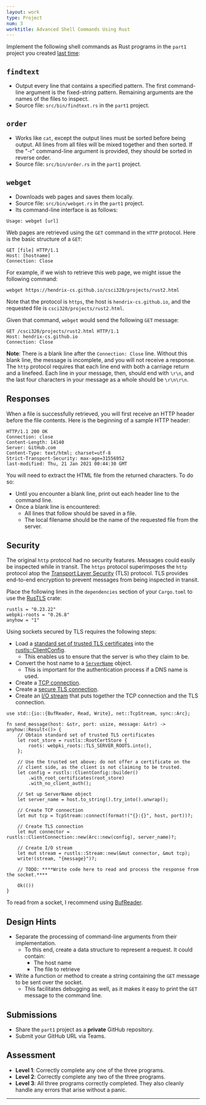 ```yaml
---
layout: work
type: Project
num: 3
worktitle: Advanced Shell Commands Using Rust
---
```


Implement the following shell commands as Rust programs in the `part1` project you created [last time]({{site.baseurl}}/projects/rust1):
## `findtext`
* Output every line that contains a specified pattern. The first command-line argument is the fixed-string pattern. Remaining arguments are the names of the files to inspect.
* Source file: `src/bin/findtext.rs` in the `part1` project.

## `order`
* Works like `cat`, except the output lines must be sorted before being output. All lines from all files will be mixed together and then sorted. If the "-r" command-line argument is provided, they should be sorted in reverse order.
* Source file: `src/bin/order.rs` in the `part1` project.

## `webget`
* Downloads web pages and saves them locally.
* Source file: `src/bin/webget.rs` in the `part1` project. 
* Its command-line interface is as follows:

```
Usage: webget [url] 
```

Web pages are retrieved using the `GET` command in the `HTTP` protocol. Here is 
the basic structure of a `GET`:

```
GET [file] HTTP/1.1
Host: [hostname]
Connection: Close

```

For example, if we wish to retrieve this web page, we might issue the following command:

```
webget https://hendrix-cs.github.io/csci320/projects/rust2.html
```

Note that the protocol is `https`, the host is `hendrix-cs.github.io`, and the requested
file is `csci320/projects/rust2.html`.

Given that command, `webget` would send the following `GET` message:

```
GET /csci320/projects/rust2.html HTTP/1.1                                                                               
Host: hendrix-cs.github.io                                                                                              
Connection: Close

```

**Note**: There is a blank line after the `Connection: Close` line. Without this blank line,
the message is incomplete, and you will not receive a response. The `http` 
protocol requires that each line end with both a carriage return and a linefeed.
Each line in your message, then, should end with `\r\n`, and the last four characters
in your message as a whole should be `\r\n\r\n`. 
 

## Responses

When a file is successfully retrieved, you will first receive an HTTP header before the file contents. 
Here is the beginning of a sample HTTP header:

```
HTTP/1.1 200 OK                                                                                                         Connection: close                                                                                                       Content-Length: 14140                                                                                                   
Server: GitHub.com                                                                                                      
Content-Type: text/html; charset=utf-8                                                                                  
Strict-Transport-Security: max-age=31556952                                                                             
last-modified: Thu, 21 Jan 2021 00:44:30 GMT
```

You will need to extract the HTML file from the returned characters. To do so:
* Until you encounter a blank line, print out each header line to the command line.
* Once a blank line is encountered:
  * All lines that follow should be saved in a file.
  * The local filename should be the name of the requested file from the server.

## Security

The original `http` protocol had no security features. Messages could easily be inspected while in transit. The 
`https` protocol superimposes the `http` protocol atop the 
[Transport Layer Security](https://en.wikipedia.org/wiki/Transport_Layer_Security) (TLS) protocol. TLS provides
end-to-end encryption to prevent messages from being inspected in transit.

Place the following lines in the `dependencies` section of your `Cargo.toml` to use the [RusTLS](https://crates.io/crates/rustls) crate:
```
rustls = "0.23.22"
webpki-roots = "0.26.8"
anyhow = "1"
```

Using sockets secured by TLS requires the following steps:
* Load a [standard set of trusted TLS certificates](https://docs.rs/rustls/latest/rustls/struct.RootCertStore.html)
  into the [rustls::ClientConfig](https://docs.rs/rustls/latest/rustls/client/struct.ClientConfig.html).
  * This enables us to ensure that the server is who they claim to be.
* Convert the host name to a [`ServerName`](https://docs.rs/rustls-pki-types/latest/rustls_pki_types/enum.ServerName.html) object.  
  * This is important for the authentication process if a DNS name is used.
* Create a [TCP connection](https://doc.rust-lang.org/std/net/struct.TcpStream.html).
* Create a [secure TLS connection](https://docs.rs/rustls/latest/rustls/client/struct.ClientConnection.html).
* Create an [I/O stream](https://docs.rs/rustls/latest/rustls/struct.Stream.html) that puts together the TCP connection and the TLS connection.

```
use std::{io::{BufReader, Read, Write}, net::TcpStream, sync::Arc};

fn send_message(host: &str, port: usize, message: &str) -> anyhow::Result<()> {
    // Obtain standard set of trusted TLS certificates
    let root_store = rustls::RootCertStore {
        roots: webpki_roots::TLS_SERVER_ROOTS.into(),
    };
    
    // Use the trusted set above; do not offer a certificate on the
    // client side, as the client is not claiming to be trusted.
    let config = rustls::ClientConfig::builder()
        .with_root_certificates(root_store)
        .with_no_client_auth();
    
    // Set up ServerName object
    let server_name = host.to_string().try_into().unwrap();
    
    // Create TCP connection 
    let mut tcp = TcpStream::connect(format!("{}:{}", host, port))?;
    
    // Create TLS connection
    let mut connector = rustls::ClientConnection::new(Arc::new(config), server_name)?;
    
    // Create I/O stream
    let mut stream = rustls::Stream::new(&mut connector, &mut tcp);
    write!(stream, "{message}")?;
    
    // TODO: ****Write code here to read and process the response from the socket.****
    
    Ok(())
}
```

To read from a socket, I recommend using [BufReader](https://doc.rust-lang.org/std/io/struct.BufReader.html).


## Design Hints
* Separate the processing of command-line arguments from their implementation.
  * To this end, create a data structure to represent a request. It could contain:
    * The host name
	* The file to retrieve
* Write a function or method to create a string containing the `GET` message to be sent over the socket.
  * This facilitates debugging as well, as it makes it easy to print the `GET` message to the command line.
  
## Submissions
* Share the `part1` project as a **private** GitHub repository.
* Submit your GitHub URL via Teams.

## Assessment
* **Level 1**: Correctly complete any one of the three programs.
* **Level 2**: Correctly complete any two of the three programs.
* **Level 3**: All three programs correctly completed. They also 
  cleanly handle any errors that arise without a panic.

------------------------------------------------------------------------
